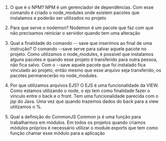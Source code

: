 1) O que é o NPM?
NPM é um gerenciador de dependências. Com esse comando é criado o node_modules onde existem pacotes que instalamos e poderão ser utilizados no projeto

2) Para que serve o nodemon?
Nodemon é um pacote que faz com que não precisamos reiniciar o servidor quando tem uma alteração

3) Qual a ﬁnalidade do comando -- save que inserimos ao ﬁnal de uma instrução?
O comando --save serve para salvar aquele pacote no projeto. Como utilizamos o node_modules, é possível que instalamos alguns pacotes e quando esse projeto é transferido para outra pessoa, não fica salvo. Com o --save aquele pacote que foi instalado fica vinculado ao projeto, então mesmo que esse arquivo seja transferido, os pacotes permanecerão no node_modules.

4) Por que utilizamos arquivos EJS?
O EJS é uma funcionalidade da VIEW. Como estamos utilizando o node, o ejs tem como finalidade fazer o vinculo entre o back e o front. Tem uma funcionalidade parecida com o jsp do Java. Uma vez que quando trazemos dados do back para a view utilizamos o %.

5) Qual a deﬁnição do CommonJS
Common js é uma função para trabalharmos em módulos. Em todos os projetos quando criamos módulos próprios é necessário utilizar o module.exports que tem como função chamar esse módulo para a aplicação </p>